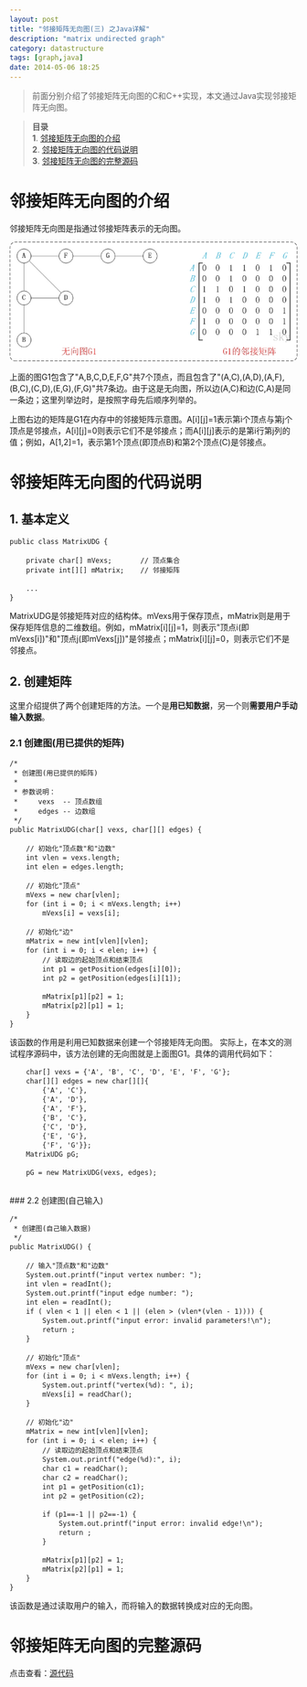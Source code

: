 ```yaml
---
layout: post
title: "邻接矩阵无向图(三) 之Java详解"
description: "matrix undirected graph"
category: datastructure
tags: [graph,java]
date: 2014-05-06 18:25
---
```


> 前面分别介绍了邻接矩阵无向图的C和C++实现，本文通过Java实现邻接矩阵无向图。

> **目录**  
> **1**. [邻接矩阵无向图的介绍](#anchor1)  
> **2**. [邻接矩阵无向图的代码说明](#anchor2)  
> **3**. [邻接矩阵无向图的完整源码](#anchor3)  


<a name="anchor1"></a>
# 邻接矩阵无向图的介绍

邻接矩阵无向图是指通过邻接矩阵表示的无向图。

![img](/media/pic/datastruct_algrithm/graph/basic/05.jpg)

上面的图G1包含了"A,B,C,D,E,F,G"共7个顶点，而且包含了"(A,C),(A,D),(A,F),(B,C),(C,D),(E,G),(F,G)"共7条边。由于这是无向图，所以边(A,C)和边(C,A)是同一条边；这里列举边时，是按照字母先后顺序列举的。

上图右边的矩阵是G1在内存中的邻接矩阵示意图。A[i][j]=1表示第i个顶点与第j个顶点是邻接点，A[i][j]=0则表示它们不是邻接点；而A[i][j]表示的是第i行第j列的值；例如，A[1,2]=1，表示第1个顶点(即顶点B)和第2个顶点(C)是邻接点。



<a name="anchor2"></a>
# 邻接矩阵无向图的代码说明


## 1. 基本定义

    public class MatrixUDG {

        private char[] mVexs;       // 顶点集合
        private int[][] mMatrix;    // 邻接矩阵

        ...
    }



MatrixUDG是邻接矩阵对应的结构体。mVexs用于保存顶点，mMatrix则是用于保存矩阵信息的二维数组。例如，mMatrix[i][j]=1，则表示"顶点i(即mVexs[i])"和"顶点j(即mVexs[j])"是邻接点；mMatrix[i][j]=0，则表示它们不是邻接点。


## 2. 创建矩阵

这里介绍提供了两个创建矩阵的方法。一个是**用已知数据**，另一个则**需要用户手动输入数据**。

### 2.1 创建图(用已提供的矩阵)


    /*
     * 创建图(用已提供的矩阵)
     *
     * 参数说明：
     *     vexs  -- 顶点数组
     *     edges -- 边数组
     */
    public MatrixUDG(char[] vexs, char[][] edges) {
        
        // 初始化"顶点数"和"边数"
        int vlen = vexs.length;
        int elen = edges.length;

        // 初始化"顶点"
        mVexs = new char[vlen];
        for (int i = 0; i < mVexs.length; i++)
            mVexs[i] = vexs[i];

        // 初始化"边"
        mMatrix = new int[vlen][vlen];
        for (int i = 0; i < elen; i++) {
            // 读取边的起始顶点和结束顶点
            int p1 = getPosition(edges[i][0]);
            int p2 = getPosition(edges[i][1]);

            mMatrix[p1][p2] = 1;
            mMatrix[p2][p1] = 1;
        }
    }

该函数的作用是利用已知数据来创建一个邻接矩阵无向图。 实际上，在本文的测试程序源码中，该方法创建的无向图就是上面图G1。具体的调用代码如下：

        char[] vexs = {'A', 'B', 'C', 'D', 'E', 'F', 'G'};
        char[][] edges = new char[][]{
            {'A', 'C'}, 
            {'A', 'D'}, 
            {'A', 'F'}, 
            {'B', 'C'}, 
            {'C', 'D'}, 
            {'E', 'G'}, 
            {'F', 'G'}};
        MatrixUDG pG;

        pG = new MatrixUDG(vexs, edges);

 


<br/>
### 2.2 创建图(自己输入)

    /* 
     * 创建图(自己输入数据)
     */
    public MatrixUDG() {

        // 输入"顶点数"和"边数"
        System.out.printf("input vertex number: ");
        int vlen = readInt();
        System.out.printf("input edge number: ");
        int elen = readInt();
        if ( vlen < 1 || elen < 1 || (elen > (vlen*(vlen - 1)))) {
            System.out.printf("input error: invalid parameters!\n");
            return ;
        }
        
        // 初始化"顶点"
        mVexs = new char[vlen];
        for (int i = 0; i < mVexs.length; i++) {
            System.out.printf("vertex(%d): ", i);
            mVexs[i] = readChar();
        }

        // 初始化"边"
        mMatrix = new int[vlen][vlen];
        for (int i = 0; i < elen; i++) {
            // 读取边的起始顶点和结束顶点
            System.out.printf("edge(%d):", i);
            char c1 = readChar();
            char c2 = readChar();
            int p1 = getPosition(c1);
            int p2 = getPosition(c2);

            if (p1==-1 || p2==-1) {
                System.out.printf("input error: invalid edge!\n");
                return ;
            }

            mMatrix[p1][p2] = 1;
            mMatrix[p2][p1] = 1;
        }
    }


该函数是通过读取用户的输入，而将输入的数据转换成对应的无向图。




<a name="anchor3"></a>
# 邻接矩阵无向图的完整源码

点击查看：[源代码][link_source_code]


[link_graph_thesis_todo]:  /2014/05/05/graph-thesis/
[link_source_code]: https://github.com/wangkuiwu/datastructs_and_algorithm/blob/master/source/graph/basic/udg/java/MatrixUDG.java
